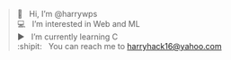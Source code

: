 > :facepunch: &#160; Hi, I’m @harrywps\
> :computer: &nbsp; I’m interested in Web and ML  
> :arrow_forward: &nbsp; I’m currently learning C  
> :shipit: &nbsp; You can reach me to harryhack16@yahoo.com

<!---
harrywps/harrywps is a ✨ special ✨ repository because its `README.md` (this file) appears on your GitHub profile.
You can click the Preview link to take a look at your changes.
--->
